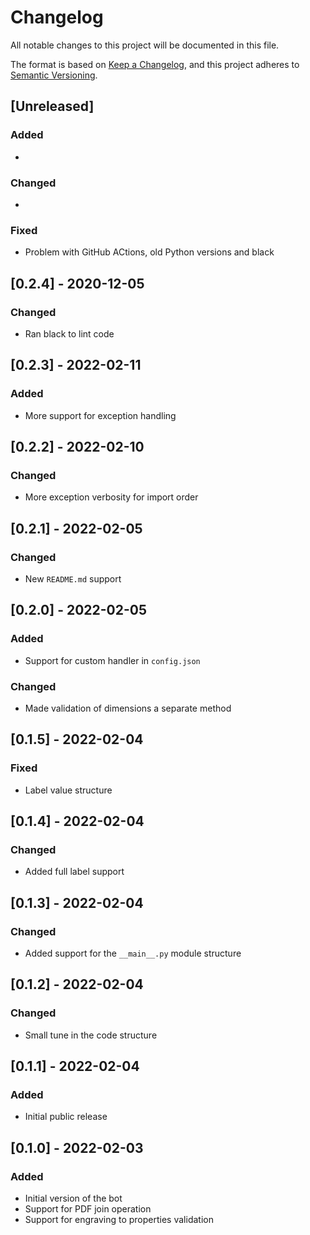 # Changelog

All notable changes to this project will be documented in this file.

The format is based on [Keep a Changelog](https://keepachangelog.com/en/1.0.0/),
and this project adheres to [Semantic Versioning](https://semver.org/spec/v2.0.0.html).

## [Unreleased]

### Added

*

### Changed

*

### Fixed

* Problem with GitHub ACtions, old Python versions and black

## [0.2.4] - 2020-12-05

### Changed

* Ran black to lint code

## [0.2.3] - 2022-02-11

### Added

* More support for exception handling

## [0.2.2] - 2022-02-10

### Changed

* More exception verbosity for import order

## [0.2.1] - 2022-02-05

### Changed

* New `README.md` support

## [0.2.0] - 2022-02-05

### Added

* Support for custom handler in `config.json`

### Changed

* Made validation of dimensions a separate method

## [0.1.5] - 2022-02-04

### Fixed

* Label value structure

## [0.1.4] - 2022-02-04

### Changed

* Added full label support

## [0.1.3] - 2022-02-04

### Changed

* Added support for the `__main__.py` module structure

## [0.1.2] - 2022-02-04

### Changed

* Small tune in the code structure

## [0.1.1] - 2022-02-04

### Added

* Initial public release

## [0.1.0] - 2022-02-03

### Added

* Initial version of the bot
* Support for PDF join operation
* Support for engraving to properties validation
